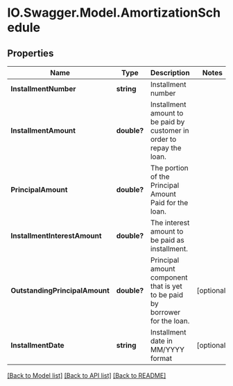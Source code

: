 # IO.Swagger.Model.AmortizationSchedule
## Properties

Name | Type | Description | Notes
------------ | ------------- | ------------- | -------------
**InstallmentNumber** | **string** | Installment number | 
**InstallmentAmount** | **double?** | Installment amount to be paid by customer in order to repay the loan. | 
**PrincipalAmount** | **double?** |  The portion of the Principal Amount Paid for the loan. | 
**InstallmentInterestAmount** | **double?** | The interest  amount to be paid as installment. | 
**OutstandingPrincipalAmount** | **double?** | Principal amount component that is yet to be paid by borrower for the loan. | [optional] 
**InstallmentDate** | **string** | Installment date in  MM/YYYY format | [optional] 

[[Back to Model list]](../README.md#documentation-for-models) [[Back to API list]](../README.md#documentation-for-api-endpoints) [[Back to README]](../README.md)

